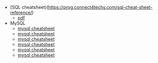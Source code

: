 

* [SQL cheatsheet)(https://prog.connect4techs.com/sql-cheat-sheet-reference/)
    * [pdf](sql_cheatsheet1.pdf)
* MySQL
   * [mysql cheatsheet]()
   * [mysql cheatsheet]()
   * [mysql cheatsheet]()
   * [mysql cheatsheet]()
   * [mysql cheatsheet]()
   * [mysql cheatsheet]()
   